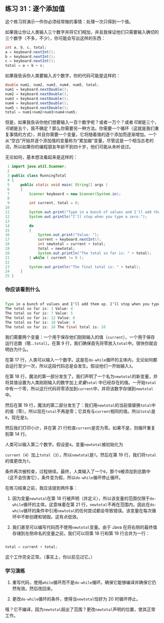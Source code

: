 ## 练习 31：逐个添加值

这个练习将演示一件你必须经常做的事情：处理一次只得到一个值。

如果我让你让人类输入三个数字并将它们相加，并且我保证他们只需要输入确切的三个数字（不多，不少），你可能会写出这样的东西：

```java
int a, b, c, total;
a = keyboard.nextInt();
b = keyboard.nextInt();
c = keyboard.nextInt();
total = a + b + c;

```

如果我告诉你人类要输入*五*个数字，你的代码可能是这样的：

```java
double num1, num2, num3, num4, num5, total;
num1 = keyboard.nextDouble();
num2 = keyboard.nextDouble();
num3 = keyboard.nextDouble();
num4 = keyboard.nextDouble();
num5 = keyboard.nextDouble();
total = num1+num2+num3+num4+num5;
```

但是，如果我告诉你他们想要输入一百个数字呢？或者一万个？或者*可能*是三个，*可能*是五个，我不确定？那么你需要另一种方法。你需要一个循环（这就是我们重复事情的方式），并且你需要一个变量，它将随着值的逐个添加而逐渐增加。一个从“空白”开始并逐个添加值的变量称为“累加器”变量，尽管这是一个相当古老的词，所以如果你的编程朋友年龄不到四十岁，他们可能从未听说过。

无论如何，基本想法看起来是这样的：

```java
 1 import java.util.Scanner;
 2 
 3 public class RunningTotal
 4 {
 5     public static void main( String[] args )
 6     {
 7         Scanner keyboard = new Scanner(System.in);
 8 
 9         int current, total = 0;
10 
11         System.out.print("Type in a bunch of values and I'll add them up. ");
12         System.out.println("I'll stop when you type a zero.");
13 
14         do
15         {
16             System.out.print("Value: ");
17             current = keyboard.nextInt();
18             int newtotal = current + total;
19             total = newtotal;
20             System.out.println("The total so far is: " + total);
21         } while ( current != 0 );
22 
23         System.out.println("The final total is: " + total);
24     }
25 }
```

### 你应该看到什么

```java

Type in a bunch of values and I'll add them up. I'll stop when you type a zero. Value: 3
The total so far is: 3 Value: 4
The total so far is: 7 Value: 5
The total so far is: 12 Value: 6
The total so far is: 18 Value: 0
The total so far is: 18 The final total is: 18
```

我们需要两个变量：一个用于保存他们刚刚输入的值（`current`），一个用于保存运行总数（嗯...`total`）。在第 9 行，我们确保首先将零放入`total`中。很快你就会明白为什么。

在第 17 行，人类可以输入一个数字。这是在`do-while`循环的主体内，无论如何都会运行至少一次，所以这段代码总是会发生。假设他们一开始输入`3`。

在第 18 行，魔法的第一部分发生了。我们声明了一个名为`newtotal`的新变量，并将其值设置为人类刚刚输入的数字加上*变量*`total` 中已经存在的值。一开始`total`中有一个零，所以这行代码将零添加到`current`中，并将该数字存储到`newtotal`中。

然后在第 19 行，魔法的第二部分发生了：我们用`newtotal`的当前值替换`total`中的值（零）。所以现在`total`不再是零；它具有与`current`相同的值。所以`total`是`0`，现在是`3`。

然后我们打印小计，并在第 21 行检查`current`是否为零。如果不是，则循环重复到第 14 行。

人类可以输入第二个数字。假设是`4`。变量`newtotal`被初始化为

`current`（`4`）加上`total`（`3`），所以`newtotal`是`7`。然后在第 19 行，我们将`total`的值更改为`7`。

条件再次被检查，过程继续。最终，人类输入了一个`0`，那个`0`被添加到总数中（这不会伤害它），条件变为假，所以`do-while`循环停止循环。

在练习结束之前，我应该提到两件事：

1.  因为变量`newtotal`在第 18 行被声明（并定义），所以该变量的范围仅限于`do-while`循环的主体。这意味着在第 21 行，`newtotal`不再在范围内，因此在`do-while`循环的条件中引用`newtotal`的任何尝试都会导致错误。该变量在每次循环中不断创建和销毁。这有点低效。

1.  我们甚至可以编写代码而不使用`newtotal`变量。由于 Java 在将右侧的最终值存储到左侧命名的变量之前，我们可以将第 18 行和第 19 行合并为一行：

```java

total = current + total;
```

这个工作完全正常。（事实上，你以前见过它。）

### 学习演练

1.  重写代码，使用`while`循环而不是`do-while`循环。确保它能够编译并确保它仍然有效。然后改回来。

1.  更改`do-while`循环的条件，使得当`newtotal`恰好为 20 时循环停止。

哦？它不编译，因为`newtotal`超出了范围？更改`newtotal`声明的位置，使其正常工作。

